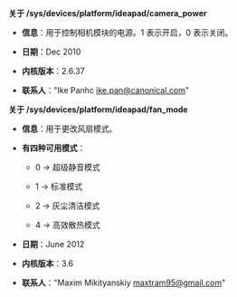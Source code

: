 **关于 /sys/devices/platform/ideapad/camera_power**

- **信息**：用于控制相机模块的电源。1 表示开启，0 表示关闭。

- **日期**：Dec 2010

- **内核版本**：2.6.37

- **联系人**："Ike Panhc <ike.pan@canonical.com>"

**关于 /sys/devices/platform/ideapad/fan_mode**

- **信息**：用于更改风扇模式。

- **有四种可用模式**：

    - 0 -> 超级静音模式

    - 1 -> 标准模式

    - 2 -> 灰尘清洁模式

    - 4 -> 高效散热模式

- **日期**：June 2012

- **内核版本**：3.6

- **联系人**："Maxim Mikityanskiy <maxtram95@gmail.com>"